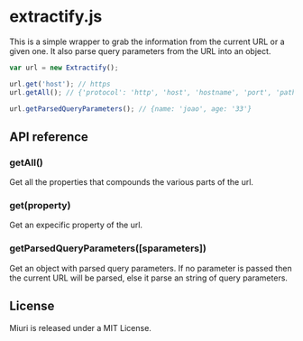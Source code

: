 # extractify.js

This is a simple wrapper to grab the information from the current URL or a given one.
It also parse query parameters from the URL into an object.

```javascript
var url = new Extractify();

url.get('host'); // https
url.getAll(); // {'protocol': 'http', 'host', 'hostname', 'port', 'pathname', 'search'}

url.getParsedQueryParameters(); // {name: 'joao', age: '33'}
```

## API reference

### getAll()
Get all the properties that compounds the various parts of the url.

### get(property)
Get an expecific property of the url.

### getParsedQueryParameters([sparameters])
Get an object with parsed query parameters.
If no parameter is passed then the current URL will be parsed,
else it parse an string of query parameters.

## License
Miuri is released under a MIT License.
